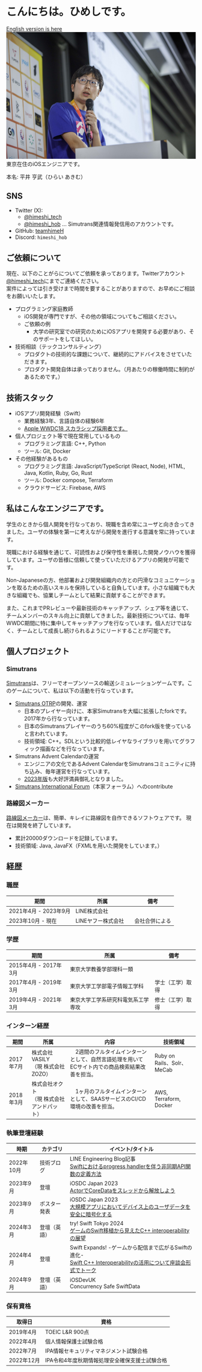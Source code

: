 # こんにちは。ひめしです。
[English version is here](profile_en.md)
![顔写真](iOSDC2023_picture.jpg "顔写真")
東京在住のiOSエンジニアです。  

本名: 平井 亨武（ひらい あきむ）

## SNS
- Twitter (X): 
  - [@himeshi_tech](https://twitter.com/himeshi_tech)
  - [@himeshi_hob](https://twitter.com/himeshi_hob) ... Simutrans関連情報発信用のアカウントです。
- GitHub: [teamhimeH](https://github.com/teamhimeh)
- Discord: `himeshi_hob`

## ご依頼について
現在、以下のことがらについてご依頼を承っております。Twitterアカウント[@himeshi_tech](https://twitter.com/himeshi_tech)にまでご連絡ください。  
案件によっては引き受けまで時間を要することがありますので、お早めにご相談をお願いいたします。
- プログラミング家庭教師
  - iOS開発が専門ですが、その他の領域についてもご相談ください。
  - ご依頼の例
    - 大学の研究室での研究のためにiOSアプリを開発する必要があり、そのサポートをしてほしい。
- 技術相談（テックコンサルティング）
  - プロダクトの技術的な課題について、継続的にアドバイスをさせていただきます。
  - プロダクト開発自体は承っておりません。（月あたりの稼働時間に制約があるためです。）

## 技術スタック
- iOSアプリ開発経験（Swift）
  - 業務経験3年、言語自体の経験6年
  - [Apple WWDC18 スカラシップ採用者です。](https://news.mynavi.jp/article/20180531-638677/)
- 個人プロジェクト等で現在常用しているもの
  - プログラミング言語: C++, Python
  - ツール: Git, Docker
- その他経験があるもの
  - プログラミング言語: JavaScript/TypeScript (React, Node), HTML, Java, Kotlin, Ruby, Go, Rust
  - ツール: Docker compose, Terraform
  - クラウドサービス: Firebase, AWS

## 私はこんなエンジニアです。
学生のときから個人開発を行なっており、現職を含め常にユーザと向き合ってきました。ユーザの体験を第一に考えながら開発を進行する意識を常に持っています。

現職における経験を通じて、可読性および保守性を重視した開発ノウハウを獲得しています。ユーザの皆様に信頼して使っていただけるアプリの開発が可能です。

Non-Japaneseの方、他部署および開発組織内の方との円滑なコミュニケーションを取るための高いスキルを保持していると自負しています。小さな組織でも大きな組織でも、協業しチームとして結果に貢献することができます。

また、これまでPRレビューや最新技術のキャッチアップ、シェア等を通じて、チームメンバーのスキル向上に貢献してきました。最新技術については、毎年WWDC期間に特に集中してキャッチアップを行なっています。個人だけではなく、チームとして成長し続けられるようにリードすることが可能です。

## 個人プロジェクト
### Simutrans
[Simutrans](https://www.simutrans.com/)は、フリーでオープンソースの輸送シミュレーションゲームです。このゲームについて、私は以下の活動を行なっています。

- [Simutrans OTRP](https://github.com/teamhimeh/simutrans/wiki/OTRP-Home)の開発、運営
  - 日本のプレイヤー向けに、本家Simutransを大幅に拡張したforkです。2017年から行なっています。
  - 日本のSimutransプレイヤーのうち60%程度がこのfork版を使っていると言われています。
  - 技術領域: C++。SDLという比較的低レイヤなライブラリを用いてグラフィック描画などを行なっています。
- Simutrans Advent Calendarの運営
  - エンジニアの文化であるAdvent CalendarをSimutransコミュニティに持ち込み、毎年運営を行なっています。
  - [2023年版](https://adventar.org/calendars/8680)も大好評満員御礼となりました。
- [Simutrans International Forum](https://forum.simutrans.com/)（本家フォーラム）へのcontribute

### 路線図メーカー
[路線図メーカー](https://wikiwiki.jp/routemapmake/)は、簡単、キレイに路線図を自作できるソフトウェアです。
現在は開発を終了しています。

- 累計20000ダウンロードを記録しています。
- 技術領域: Java, JavaFX（FXMLを用いた開発をしています。）

## 経歴
### 職歴

期間 | 所属 | 備考
---- | ---- | ----
2021年4月 - 2023年9月 | LINE株式会社　|
2023年10月 - 現在 | LINEヤフー株式会社　| 会社合併による

### 学歴

| 期間 | 所属 | 備考 |
| ---- | ---- | ---- |
| 2015年4月 - 2017年3月 | 東京大学教養学部理科一類 ||
| 2017年4月 - 2019年3月 | 東京大学工学部電子情報工学科 | 学士（工学）取得 |
| 2019年4月 - 2021年3月 | 東京大学工学系研究科電気系工学専攻 | 修士（工学）取得 |

### インターン経歴

期間 | 所属 | 内容 | 技術領域
---- | ---- | ---- | ----
2017年7月 | 株式会社VASILY<br/>（現 株式会社ZOZO） |　2週間のフルタイムインターンとして、自然言語処理を用いてECサイト内での商品検索結果改善を担当。 | Ruby on Rails、Solr、MeCab
2018年3月 | 株式会社オクト<br/>（現 株式会社アンドパット） |　1ヶ月のフルタイムインターンとして、SAASサービスのCI/CD環境の改善を担当。 | AWS, Terraform, Docker

### 執筆登壇経験

時期 | カテゴリ | イベント/タイトル 
---- | ---- | ----
2022年10月 | 技術ブログ | LINE Engineering Blog記事<br/>[Swiftにおけるprogress handlerを伴う非同期API関数の定義方法](https://engineering.linecorp.com/ja/blog/swift-asynchronous-function-api-with-a-progress-handler)
2023年9月 | 登壇 | iOSDC Japan 2023<br/>[ActorでCoreDataをスレッドから解放しよう](https://fortee.jp/iosdc-japan-2023/proposal/240c16ac-498a-4d17-a43a-f34f0fdbe041)
2023年9月 | ポスター発表 | iOSDC Japan 2023<br/>[大規模アプリにおいてデバイス上のユーザデータを安全に暗号化する](https://fortee.jp/iosdc-japan-2023/proposal/2efea065-73fe-4c1c-a4ca-2bcaad26ab3e)
2024年3月 | 登壇（英語） | try! Swift Tokyo 2024<br/>[ゲームのSwift移植から見えたC++ interoperabilityの展望](https://youtu.be/P1IwI0Wh-Rg?si=mItRXje_NJMW19r9)
2024年4月 | 登壇 | Swift Expands! -ゲームから配信まで広がるSwiftの進化-<br/>[Swift C++ Interoperabilityの活用について座談会形式でトーク](https://www.youtube.com/live/wmvndv6SHVM?si=X2ZtxOutWrV-ELCF&t=4768)
2024年9月 | 登壇（英語） | iOSDevUK<br/>Concurrency Safe SwiftData

### 保有資格

取得日 | 資格 
---- | ----
2019年4月 | TOEIC L&R 900点
2022年4月 | 個人情報保護士試験合格
2022年7月 | IPA情報セキュリティマネジメント試験合格
2022年12月 | IPA令和4年度秋期情報処理安全確保支援士試験合格